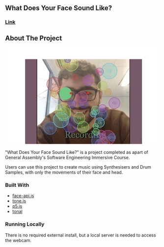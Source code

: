 ## What Does Your Face Sound Like?
### [Link](https://anthonygdoueihi.github.io/what-does-your-face-sound-like/)

## About The Project

![Example Image](assets/example_image.png)

"What Does Your Face Sound Like?" is a project completed as apart of General Assembly's Software Engineering Immersive Course.

Users can use this project to create music using Synthesisers and Drum Samples, with only the movements of their face and head. 

### Built With
* [face-api.js](https://github.com/justadudewhohacks/face-api.js)
* [tone.js](https://tonejs.github.io/)
* [p5.js](https://p5js.org/)
* [tonal](https://github.com/tonaljs/tonal)


<!-- GETTING STARTED -->
### Running Locally

There is no required external install, but a local server is needed to access the webcam.
